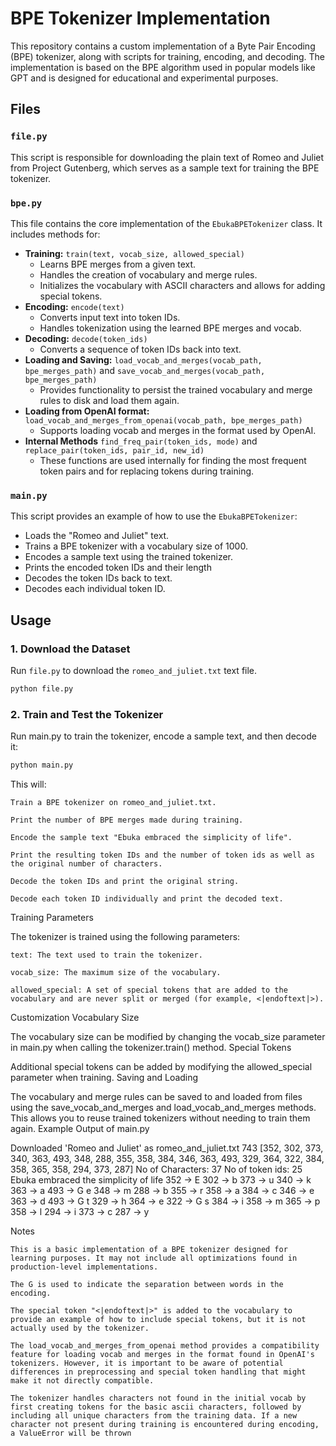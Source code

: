 # BPE Tokenizer Implementation

This repository contains a custom implementation of a Byte Pair Encoding (BPE) tokenizer, along with scripts for training, encoding, and decoding. The implementation is based on the BPE algorithm used in popular models like GPT and is designed for educational and experimental purposes.

## Files

### `file.py`

This script is responsible for downloading the plain text of Romeo and Juliet from Project Gutenberg, which serves as a sample text for training the BPE tokenizer.

### `bpe.py`

This file contains the core implementation of the `EbukaBPETokenizer` class. It includes methods for:

-   **Training:**  `train(text, vocab_size, allowed_special)`
    -   Learns BPE merges from a given text.
    -   Handles the creation of vocabulary and merge rules.
    -   Initializes the vocabulary with ASCII characters and allows for adding special tokens.
-   **Encoding:** `encode(text)`
    -   Converts input text into token IDs.
    -   Handles tokenization using the learned BPE merges and vocab.
-   **Decoding:** `decode(token_ids)`
    -   Converts a sequence of token IDs back into text.
-   **Loading and Saving:**  `load_vocab_and_merges(vocab_path, bpe_merges_path)` and `save_vocab_and_merges(vocab_path, bpe_merges_path)`
    -   Provides functionality to persist the trained vocabulary and merge rules to disk and load them again.
-   **Loading from OpenAI format:** `load_vocab_and_merges_from_openai(vocab_path, bpe_merges_path)`
    - Supports loading vocab and merges in the format used by OpenAI.
- **Internal Methods** `find_freq_pair(token_ids, mode)` and `replace_pair(token_ids, pair_id, new_id)`
    - These functions are used internally for finding the most frequent token pairs and for replacing tokens during training.

### `main.py`

This script provides an example of how to use the `EbukaBPETokenizer`:

-   Loads the "Romeo and Juliet" text.
-   Trains a BPE tokenizer with a vocabulary size of 1000.
-   Encodes a sample text using the trained tokenizer.
-   Prints the encoded token IDs and their length
-   Decodes the token IDs back to text.
-   Decodes each individual token ID.

## Usage

### 1. Download the Dataset
Run `file.py` to download the `romeo_and_juliet.txt` text file.
```bash
python file.py
```
### 2. Train and Test the Tokenizer

Run main.py to train the tokenizer, encode a sample text, and then decode it:

```bash
python main.py
```

This will:

    Train a BPE tokenizer on romeo_and_juliet.txt.

    Print the number of BPE merges made during training.

    Encode the sample text "Ebuka embraced the simplicity of life".

    Print the resulting token IDs and the number of token ids as well as the original number of characters.

    Decode the token IDs and print the original string.

    Decode each token ID individually and print the decoded text.

Training Parameters

The tokenizer is trained using the following parameters:

    text: The text used to train the tokenizer.

    vocab_size: The maximum size of the vocabulary.

    allowed_special: A set of special tokens that are added to the vocabulary and are never split or merged (for example, <|endoftext|>).

Customization
Vocabulary Size

The vocabulary size can be modified by changing the vocab_size parameter in main.py when calling the tokenizer.train() method.
Special Tokens

Additional special tokens can be added by modifying the allowed_special parameter when training.
Saving and Loading

The vocabulary and merge rules can be saved to and loaded from files using the save_vocab_and_merges and load_vocab_and_merges methods. This allows you to reuse trained tokenizers without needing to train them again.
Example Output of main.py

      
Downloaded 'Romeo and Juliet' as romeo_and_juliet.txt
743
[352, 302, 373, 340, 363, 493, 348, 288, 355, 358, 384, 346, 363, 493, 329, 364, 322, 384, 358, 365, 358, 294, 373, 287]
No of Characters: 37
No of token ids: 25
Ebuka embraced the simplicity of life
352 -> E
302 -> b
373 -> u
340 -> k
363 -> a
493 -> G e
348 -> m
288 -> b
355 -> r
358 -> a
384 -> c
346 -> e
363 -> d
493 -> G t
329 -> h
364 -> e
322 -> G s
384 -> i
358 -> m
365 -> p
358 -> l
294 -> i
373 -> c
287 -> y

Notes

    This is a basic implementation of a BPE tokenizer designed for learning purposes. It may not include all optimizations found in production-level implementations.

    The G is used to indicate the separation between words in the encoding.

    The special token "<|endoftext|>" is added to the vocabulary to provide an example of how to include special tokens, but it is not actually used by the tokenizer.

    The load_vocab_and_merges_from_openai method provides a compatibility feature for loading vocab and merges in the format found in OpenAI's tokenizers. However, it is important to be aware of potential differences in preprocessing and special token handling that might make it not directly compatible.

    The tokenizer handles characters not found in the initial vocab by first creating tokens for the basic ascii characters, followed by including all unique characters from the training data. If a new character not present during training is encountered during encoding, a ValueError will be thrown
